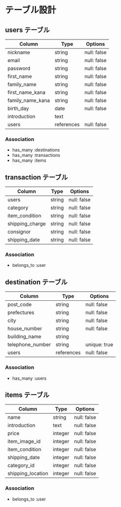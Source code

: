 # テーブル設計

## users テーブル

| Column            | Type      | Options     |
| --------          | --------- | ----------- |
| nickname          | string    | null: false |
| email             | string    | null: false |
| password          | string    | null: false |
| first_name        | string    | null: false |
| family_name       | string    | null: false |
| first_name_kana   | string    | null: false |
| family_name_kana  | string    | null: false |
| birth_day         | date      | null: false |
| introduction      | text      |             |
| users             |references | null: false |
### Association

- has_many :destinations
- has_many :transactions
- has_many :items

## transaction テーブル

| Column            | Type      | Options     |
| ------            | --------- | ----------- |
| users             | string    | null: false |
| category          | string    | null: false |
| item_condition    | string    | null: false |
| shipping_charge   | string    | null: false |
| consignor         | string    | null: false |
| shipping_date     | string    | null: false |

### Association

- belongs_to :user

## destination テーブル

| Column           | Type       | Options      |
| ------           | ---------- | ------------ |
| post_code        | string     | null: false  |
| prefectures      | string     | null: false  |
| city             | string     | null: false  |
| house_number     | string     | null: false  |
| building_name    | string     |              |
| telephone_number | string     | unique: true |
| users            | references | null: false  |
### Association

- has_many :users

## items テーブル

| Column            | Type      | Options     |
| -------           | ----------| ----------- |
| name              | string    | null: false |
| introduction      | text      | null: false |
| price             | integer   | null: false |
| item_image_id     | integer   | null: false |
| item_condition    | integer   | null: false |
| shipping_date     | integer   | null: false |
| category_id       | integer   | null: false |
| shipping_location | integer   | null: false |

### Association

- belongs_to :user